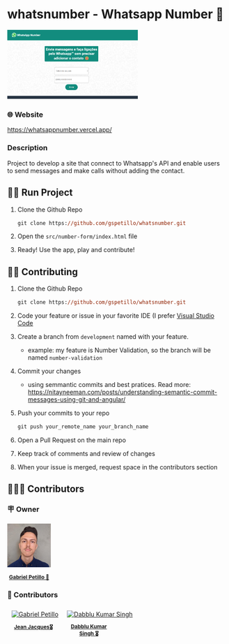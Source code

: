 # whatsnumber - Whatsapp Number 📲

<a href="https://whatsappnumber.vercel.app/"><img src="whatsapp-number-site.png" alt="Whatsapp Number Website" width="300px"/></a>

### 🌐 Website

<a href="https://whatsappnumber.vercel.app/">https://whatsappnumber.vercel.app/</a>

### Description

Project to develop a site that connect to Whatsapp's API and enable users to send messages and make calls without adding the contact.

## 🏃🏻 Run Project

1. Clone the Github Repo

   ```ps
   git clone https://github.com/gspetillo/whatsnumber.git
   ```

2. Open the `src/number-form/index.html` file

3. Ready! Use the app, play and contribute!

## 🤝🏻 Contributing

1. Clone the Github Repo

   ```ps
   git clone https://github.com/gspetillo/whatsnumber.git
   ```

2. Code your feature or issue in your favorite IDE (I prefer [Visual Studio Code](https://code.visualstudio.com/)

3. Create a branch from `development` named with your feature.

   - example: my feature is Number Validation, so the branch will be named `number-validation`

4. Commit your changes

   - using semmantic commits and best pratices.
     Read more: https://nitayneeman.com/posts/understanding-semantic-commit-messages-using-git-and-angular/

5. Push your commits to your repo

   ```ps
   git push your_remote_name your_branch_name
   ```

6. Open a Pull Request on the main repo

7. Keep track of comments and review of changes

8. When your issue is merged, request space in the contributors section

## 🧑🏻‍💻 Contributors

### 🪧 Owner

<div style="width: 100px"><a href="https://www.linkedin.com/in/gabrielpetillo/"><img src="https://github.com/gspetillo/gspetillo/raw/master/foto_GabrielPetillo_Linkedin.jpg" alt="Gabriel Petillo" width="100px"/><p style="text-align: center; font-size: 12px; font-weight: bold">Gabriel Petillo 👑</p></a></div>

### 💯 Contributors

<div style="display: flex; width: 1000px">
   <a href="https://www.linkedin.com/in/jjean-jacques10/" style="margin: 10px;">
      <img src="https://avatars.githubusercontent.com/u/32225403?v=4" alt="Gabriel Petillo" width="100px"/>
      <p style="width: 100px; text-align: center; font-size: 12px; font-weight: bold">Jean Jacques🎖️</p>
   </a>

   <a href="https://www.linkedin.com/in/dabblu-kumar-singh-046189160/" style="margin: 10px;">
      <img src="https://avatars.githubusercontent.com/u/71687992?v=4" alt="Dabblu Kumar Singh" width="100px"/>
      <p style="width: 100px; text-align: center; font-size: 12px; font-weight: bold">Dabblu Kumar Singh 🎖️</p>
   </a>
</div>
